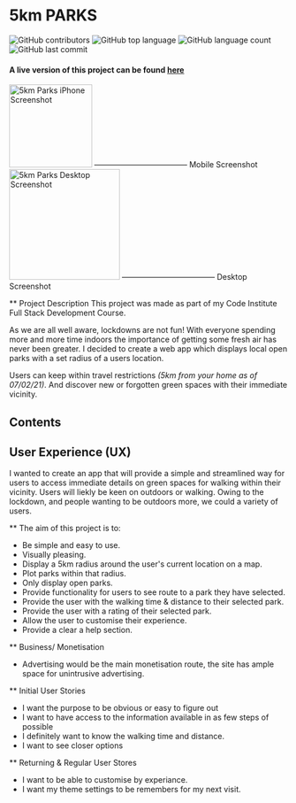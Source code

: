 # 5km PARKS

![GitHub contributors](https://img.shields.io/github/contributors/asdub/5km-parks-MP2)
![GitHub top language](https://img.shields.io/github/languages/top/asdub/5km-parks-MP2)
![GitHub language count](https://img.shields.io/github/languages/count/asdub/5km-parks-MP2)
![GitHub last commit](https://img.shields.io/github/last-commit/asdub/5km-parks-MP2)

#### A live version of this project can be found [here](https://asdub.github.io/5km-parks-MP2/)

<img src="https://github.com/asdub/5km-parks-MP2/blob/master/readme/iphone.png" width="150" alt="5km Parks iPhone Screenshot" />
————————————
Mobile Screenshot
<img src="https://github.com/asdub/5km-parks-MP2/blob/master/readme/desktop.png" width="200" alt="5km Parks Desktop Screenshot"/>
————————————
Desktop Screenshot

** Project Description
This project was made as part of my Code Institute Full Stack Development Course. 

As we are all well aware, lockdowns are not fun! 
With everyone spending more and more time indoors the importance of getting some fresh air has never been greater. 
I decided to create a web app which displays local open parks with a set radius of a users location. 

Users can keep within travel restrictions *(5km from your home as of 07/02/21)*. 
And discover new or forgotten green spaces with their immediate vicinity. 

## Contents 



## User Experience (UX)

I wanted to create an app that will provide a simple and streamlined way for users to access immediate details
on green spaces for walking within their vicinity. 
Users will liekly be keen on outdoors or walking. 
Owing to the lockdown, and people wanting to be outdoors more, we could a variety of users. 

** The aim of this project is to: 
- Be simple and easy to use.
- Visually pleasing. 
- Display a 5km radius around the user's current location on a map. 
- Plot parks within that radius. 
- Only display open parks. 
- Provide functionality for users to see route to a park they have selected. 
- Provide the user with the walking time & distance to their selected park. 
- Provide the user with a rating of their selected park. 
- Allow the user to customise their experience. 
- Provide a clear a help section.

** Business/ Monetisation
- Advertising would be the main monetisation route, the site has ample space for unintrusive advertising. 


** Initial User Stories 
- I want the purpose to be obvious or easy to figure out
- I want to have access to the information available in as few steps of possible
- I definitely want to know the walking time and distance. 
- I want to see closer options

** Returning & Regular User Stores 
- I want to be able to customise by experiance. 
- I want my theme settings to be remembers for my next visit. 






